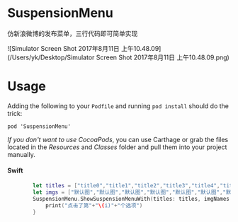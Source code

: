 # SuspensionMenu
仿新浪微博的发布菜单，三行代码即可简单实现

![Simulator Screen Shot 2017年8月11日 上午10.48.09](/Users/yk/Desktop/Simulator Screen Shot 2017年8月11日 上午10.48.09.png)

Usage
=====

Adding the following to your `Podfile` and running `pod install` should do the trick:

```
pod 'SuspensionMenu'
```

*If you don't want to use CocoaPods*, you can use Carthage or grab the files located in the *Resources* and *Classes* folder and pull them into your project manually.


#### Swift
```Swift
        let titles = ["title0","title1","title2","title3","title4","title5","title6","title7","title8"]
        let imgs = ["默认图","默认图","默认图","默认图","默认图","默认图","默认图","默认图","默认图"]
        SuspensionMenu.ShowSuspensionMenuWith(titles: titles, imgNames: imgs) { (i) in
            print("点击了第"+"\(i)"+"个选项")
        }
```
